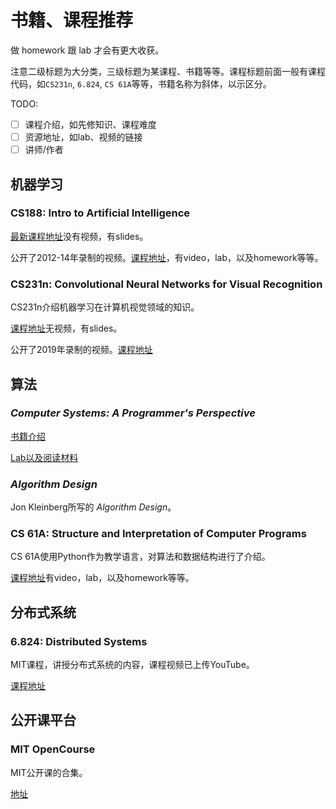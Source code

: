 # 书籍、课程推荐

做 homework 跟 lab 才会有更大收获。

注意二级标题为大分类，三级标题为某课程、书籍等等。课程标题前面一般有课程代码，如`CS231n`, `6.824`, `CS 61A`等等，书籍名称为斜体，以示区分。

TODO:
- [ ] 课程介绍，如先修知识、课程难度
- [ ] 资源地址，如lab、视频的链接
- [ ] 讲师/作者

## 机器学习

### CS188: Intro to Artificial Intelligence

[最新课程地址](https://inst.eecs.berkeley.edu/~cs188)没有视频，有slides。

公开了2012-14年录制的视频。[课程地址](http://ai.berkeley.edu/home.html)，有video，lab，以及homework等等。

### CS231n: Convolutional Neural Networks for Visual Recognition

CS231n介绍机器学习在计算机视觉领域的知识。

[课程地址](http://cs231n.stanford.edu/)无视频，有slides。

公开了2019年录制的视频。[课程地址](http://cs231n.stanford.edu/2017/syllabus)


## 算法

### *Computer Systems: A Programmer's Perspective*

[书籍介绍](https://csapp.cs.cmu.edu/)

[Lab以及阅读材料](http://csapp.cs.cmu.edu/3e/students.html)

### *Algorithm Design*

Jon Kleinberg所写的 *Algorithm Design*。

### CS 61A: Structure and Interpretation of Computer Programs

CS 61A使用Python作为教学语言，对算法和数据结构进行了介绍。

[课程地址](https://cs61a.org/)有video，lab，以及homework等等。


## 分布式系统

### 6.824: Distributed Systems 

MIT课程，讲授分布式系统的内容，课程视频已上传YouTube。

[课程地址](https://pdos.csail.mit.edu/6.824/)

## 公开课平台

### MIT OpenCourse

MIT公开课的合集。

[地址](https://ocw.mit.edu/index.htm)

